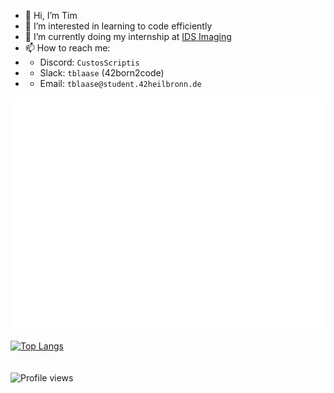 - 👋 Hi, I’m Tim
- 👀 I’m interested in learning to code efficiently
- 🌱 I’m currently doing my internship at [IDS Imaging](https://ids-imaging.com/)
- 📫 How to reach me:
- - Discord: `CustosScriptis`
- - Slack: `tblaase` (42born2code)
- - Email: `tblaase@student.42heilbronn.de`

<!---[![Tim's GitHub stats](https://github-readme-stats.vercel.app/api?username=tblaase&theme=dark&count_private=true)](https://github.com/anuraghazra/github-readme-stats)<br>--->
<!---[![42 Profile Card](https://1337-readme.vercel.app/api/profile?cursus=42cursus&dark=true&email=hide&leet_logo=hide&login=tblaase)](https://profile.intra.42.fr/users/tblaase)--->
![Metrics](https://github.com/tblaase/tblaase/blob/main/github-metrics.svg)

[![Top Langs](https://github-readme-stats-git-masterrstaa-rickstaa.vercel.app/api/top-langs/?username=tblaase&theme=dark&count_private=true)](https://github.com/anuraghazra/github-readme-stats)<br>
<br>
<br>
![Profile views](https://komarev.com/ghpvc/?username=tblaase)
